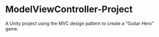 # ModelViewController-Project
A Unity project using the MVC design pattern to create a "Guitar Hero" game.
